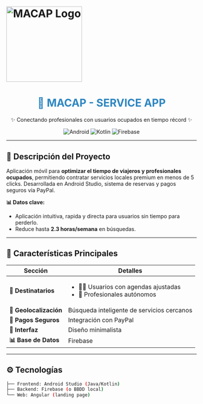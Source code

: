# <img src="https://ibb.co/8DZhs9dy](https://i.ibb.co/XZRwLt3n/macap.jpg" alt="MACAP Logo" width="200"/>

<div align="center">
  <h1 style="color: #2E86C1;">📱 MACAP - SERVICE APP</h1>
  <p>✨ Conectando profesionales con usuarios ocupados en tiempo récord ✨</p>
  
  ![Android](https://img.shields.io/badge/Android-3DDC84?style=for-the-badge&logo=android&logoColor=white)
  ![Kotlin](https://img.shields.io/badge/Kotlin-0095D5?style=for-the-badge&logo=kotlin&logoColor=white)
  ![Firebase](https://img.shields.io/badge/Firebase-FFCA28?style=for-the-badge&logo=firebase&logoColor=black)
</div>

---

## 🚀 **Descripción del Proyecto**
Aplicación móvil para **optimizar el tiempo de viajeros y profesionales ocupados**, permitiendo contratar servicios locales premium en menos de 5 clicks. Desarrollada en Android Studio, sistema de reservas y pagos seguros vía PayPal.

**📊 Datos clave:**
- Aplicación intuitiva, rapida y directa para usuarios sin tiempo para perderlo.
- Reduce hasta **2.3 horas/semana** en búsquedas.

---

## 🎯 **Características Principales**
| Sección | Detalles |
|---------|----------|
| **👥 Destinatarios** | <ul><li>🧑💼 Usuarios con agendas ajustadas</li><li>🔧 Profesionales autónomos</li></ul> |
| **📍 Geolocalización** | Búsqueda inteligente de servicios cercanos |
| **💸 Pagos Seguros** | Integración con PayPal |
| **📱 Interfaz** | Diseño minimalista |
| **📊 Base de Datos** | Firebase|

---

## ⚙️ **Tecnologías**
```bash
├── Frontend: Android Studio (Java/Kotlin)
├── Backend: Firebase (o BBDD local)
└── Web: Angular (landing page)
